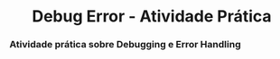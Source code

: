 <h1 align="center">Debug Error - Atividade Prática</h1> 

### Atividade prática sobre Debugging e Error Handling
